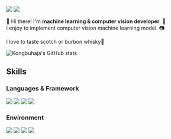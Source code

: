 <a href="https://find-knowledge.tistory.com/" target="_blank"><img src="https://img.shields.io/badge/Blog-000000?style=flat-square&logo=Tistory&logoColor=FFFFFF"/></a> <img src="https://img.shields.io/badge/pcar530@gmail.com-EF2D5E?style=flat-square&logo=Gmail&logoColor=EA4335"/>

👋 Hi there! I'm **machine learning & computer vision developer**. 🤖  
I enjoy to implement computer vision machine learning model. 📷  

I love to taste scotch or burbon whisky🥃

![Kongbuhaja's GitHub stats](https://github-readme-stats.vercel.app/api?username=kongbuhaja&show_icons=true&theme=radical)
  
## Skills 
### Languages & Framework
<img src="https://img.shields.io/badge/Python-FECC00?stype=flat-square&logo=Python&logoColor=3776AB"/> <img src="https://img.shields.io/badge/C++-FF0000?stype=flat-square&logo=cplusplus&logoColor=00599C"/> <img src="https://img.shields.io/badge/ROS-FECC00?stype=flat-square&logo=ROS&logoColor=22314E"/> <img src="https://img.shields.io/badge/TensorFlow-40AEF0?stype=flat-square&logo=TensorFlow&logoColor=FF6F00"/> 
  
### Environment
<img src="https://img.shields.io/badge/Linux-4298B8?stype=flat-square&logo=Linux&logoColor=FCC624"/> <img src="https://img.shields.io/badge/Anaconda-DDE072?stype=flat-square&logo=Anaconda&logoColor=44A833"/> <img src="https://img.shields.io/badge/Docker-FF4F8B?stype=flat-square&logo=Docker&logoColor=2496ED"/> <img src="https://img.shields.io/badge/VScode-44A833?stype=flat-square&logo=Visual Studio Code&logoColor=007ACC"/> 
